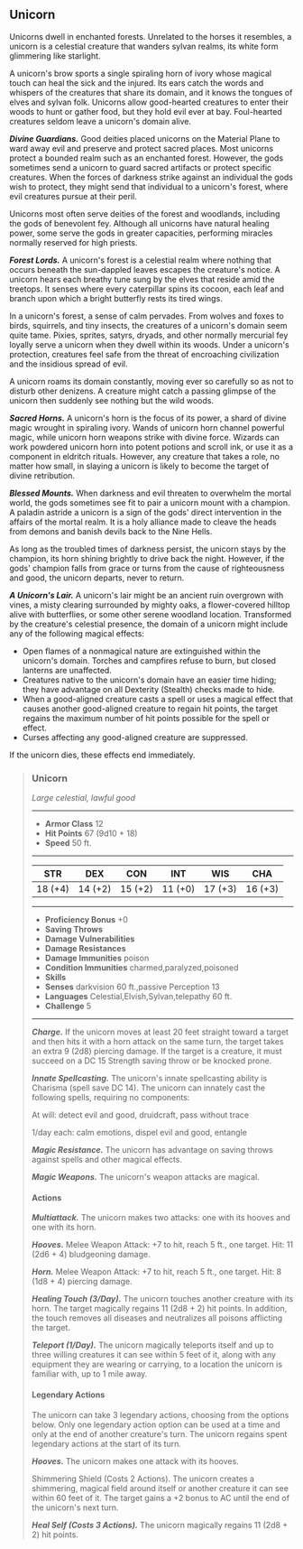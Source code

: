 ## Unicorn
Unicorns dwell in enchanted forests. Unrelated to the horses it resembles, a unicorn is a celestial creature that wanders sylvan realms, its white form glimmering like starlight.

A unicorn's brow sports a single spiraling horn of ivory whose magical touch can heal the sick and the injured. Its ears catch the words and whispers of the creatures that share its domain, and it knows the tongues of elves and sylvan folk. Unicorns allow good-hearted creatures to enter their woods to hunt or gather food, but they hold evil ever at bay. Foul-hearted creatures seldom leave a unicorn's domain alive.

***Divine Guardians.*** Good deities placed unicorns on the Material Plane to ward away evil and preserve and protect sacred places. Most unicorns protect a bounded realm such as an enchanted forest. However, the gods sometimes send a unicorn to guard sacred artifacts or protect specific creatures. When the forces of darkness strike against an individual the gods wish to protect, they might send that individual to a unicorn's forest, where evil creatures pursue at their peril.

Unicorns most often serve deities of the forest and woodlands, including the gods of benevolent fey. Although all unicorns have natural healing power, some serve the gods in greater capacities, performing miracles normally reserved for high priests.

***Forest Lords.*** A unicorn's forest is a celestial realm where nothing that occurs beneath the sun-dappled leaves escapes the creature's notice. A unicorn hears each breathy tune sung by the elves that reside amid the treetops. It senses where every caterpillar spins its cocoon, each leaf and branch upon which a bright butterfly rests its tired wings.

In a unicorn's forest, a sense of calm pervades. From wolves and foxes to birds, squirrels, and tiny insects, the creatures of a unicorn's domain seem quite tame. Pixies, sprites, satyrs, dryads, and other normally mercurial fey loyally serve a unicorn when they dwell within its woods. Under a unicorn's protection, creatures feel safe from the threat of encroaching civilization and the insidious spread of evil.

A unicorn roams its domain constantly, moving ever so carefully so as not to disturb other denizens. A creature might catch a passing glimpse of the unicorn then suddenly see nothing but the wild woods.

***Sacred Horns.*** A unicorn's horn is the focus of its power, a shard of divine magic wrought in spiraling ivory. Wands of unicorn horn channel powerful magic, while unicorn horn weapons strike with divine force. Wizards can work powdered unicorn horn into potent potions and scroll ink, or use it as a component in eldritch rituals. However, any creature that takes a role, no matter how small, in slaying a unicorn is likely to become the target of divine retribution.

***Blessed Mounts.*** When darkness and evil threaten to overwhelm the mortal world, the gods sometimes see fit to pair a unicorn mount with a champion. A paladin astride a unicorn is a sign of the gods' direct intervention in the affairs of the mortal realm. It is a holy alliance made to cleave the heads from demons and banish devils back to the Nine Hells.

As long as the troubled times of darkness persist, the unicorn stays by the champion, its horn shining brightly to drive back the night. However, if the gods' champion falls from grace or turns from the cause of righteousness and good, the unicorn departs, never to return.

***A Unicorn's Lair.*** A unicorn's lair might be an ancient ruin overgrown with vines, a misty clearing surrounded by mighty oaks, a flower-covered hilltop alive with butterflies, or some other serene woodland location. Transformed by the creature's celestial presence, the domain of a unicorn might include any of the following magical effects:

* Open flames of a nonmagical nature are extinguished within the unicorn's domain. Torches and campfires refuse to burn, but closed lanterns are unaffected.
* Creatures native to the unicorn's domain have an easier time hiding; they have advantage on all Dexterity (Stealth) checks made to hide.
* When a good-aligned creature casts a spell or uses a magical effect that causes another good-aligned creature to regain hit points, the target regains the maximum number of hit points possible for the spell or effect.
* Curses affecting any good-aligned creature are suppressed.

If the unicorn dies, these effects end immediately.

>### Unicorn
>*Large celestial, lawful good*
>___
>- **Armor Class** 12
>- **Hit Points** 67 (9d10 + 18)
>- **Speed** 50 ft.
>___
>|**STR**|**DEX**|**CON**|**INT**|**WIS**|**CHA**|
>|:---:|:---:|:---:|:---:|:---:|:---:|
>|18 (+4)|14 (+2)|15 (+2)|11 (+0)|17 (+3)|16 (+3)|
>
>___
>- **Proficiency Bonus** +0
>- **Saving Throws** 
>- **Damage Vulnerabilities** 
>- **Damage Resistances** 
>- **Damage Immunities** poison
>- **Condition Immunities** charmed,paralyzed,poisoned
>- **Skills** 
>- **Senses** darkvision 60 ft.,passive Perception 13
>- **Languages** Celestial,Elvish,Sylvan,telepathy 60 ft.
>- **Challenge** 5
>___
>***Charge.*** If the unicorn moves at least 20 feet straight toward a target and then hits it with a horn attack on the same turn, the target takes an extra 9 (2d8) piercing damage. If the target is a creature, it must succeed on a DC 15 Strength saving throw or be knocked prone.
>
>***Innate Spellcasting.*** The unicorn's innate spellcasting ability is Charisma (spell save DC 14). The unicorn can innately cast the following spells, requiring no components:
>
>At will: detect evil and good, druidcraft, pass without trace
>
>1/day each: calm emotions, dispel evil and good, entangle
>
>***Magic Resistance.*** The unicorn has advantage on saving throws against spells and other magical effects.
>
>***Magic Weapons.*** The unicorn's weapon attacks are magical.
>
>#### Actions
>***Multiattack.*** The unicorn makes two attacks: one with its hooves and one with its horn.
>
>***Hooves.*** Melee Weapon Attack: +7 to hit, reach 5 ft., one target. Hit: 11 (2d6 + 4) bludgeoning damage.
>
>***Horn.*** Melee Weapon Attack: +7 to hit, reach 5 ft., one target. Hit: 8 (1d8 + 4) piercing damage.
>
>***Healing Touch (3/Day).*** The unicorn touches another creature with its horn. The target magically regains 11 (2d8 + 2) hit points. In addition, the touch removes all diseases and neutralizes all poisons afflicting the target.
>
>***Teleport (1/Day).*** The unicorn magically teleports itself and up to three willing creatures it can see within 5 feet of it, along with any equipment they are wearing or carrying, to a location the unicorn is familiar with, up to 1 mile away.
>
>#### Legendary Actions
>The unicorn can take 3 legendary actions, choosing from the options below. Only one legendary action option can be used at a time and only at the end of another creature's turn. The unicorn regains spent legendary actions at the start of its turn.
>
>***Hooves.*** The unicorn makes one attack with its hooves.
>
>Shimmering Shield (Costs 2 Actions). The unicorn creates a shimmering, magical field around itself or another creature it can see within 60 feet of it. The target gains a +2 bonus to AC until the end of the unicorn's next turn.
>
>***Heal Self (Costs 3 Actions).*** The unicorn magically regains 11 (2d8 + 2) hit points.
>
